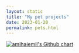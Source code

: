 ```yaml
---
layout: static
title: "My pet projects"
date: 2023-01-20
permalink: pets.html
---
```


<a href="https://www.github.com/h1alexbel" target="_blank"><img src="https://ghchart.rshah.org/h1alexbel" title="My Github contributions chart" alt="amihaiemil's Github chart" /></a>

<script>
$(document).ready(
  function() {
    GitHubActivity.feed({
    	username: "h1alexbel",
    	selector: "#feed",
    	limit: 10
    });
  }
);
</script>